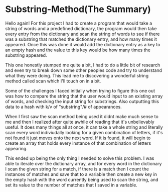 # Substring-Method(The Summary)
Hello again! For this project I had to create a program that would take a string of words and a predefined dictionary, the program would then take every entry from the dictionary and scan the string of words to see if there was a substring that matched the dictionary entry, and how many times it appeared. Once this was done it would add the dictionary entry as a key to an empty hash and the value to this key would be how many times the substring appeared.

This one honestly stumped me quite a bit, I had to do a little bit of research and even try to break down some other peoples code and try to understand what they were doing. This lead me to discovering a wonderful string method called scan which I'll touch on in a bit.

Some of the challenges I faced initially when trying to figure this one out was how to compare the string that the user would input to an existing array of words, and checking the input string for substrings. Also outputting this data to a hash with k/v of 
"substring"/# of appearances.

When I first saw the scan method being used it didnt make much sense to me and then I realized after quite awhile of reading that it's unbelievably useful. It does many things all at once, it can take a whole string and literally scan every word indiviudally looking for a given combination of letters, if it's not found it just moves onto the next word. If it is found, it will begin to create an array that holds every instance of that combination of letters appearing.

This ended up being the only thing I needed to solve this problem. I was able to iterate over the dictionary array, and for every word in the dictionary I scan the given string for a match, if there is a match then I count the instances of matches and save that to a variable then create a new key in the empty hash with the word currently being used to scan the string, and set its value to the number of matches that I saved in a variable.